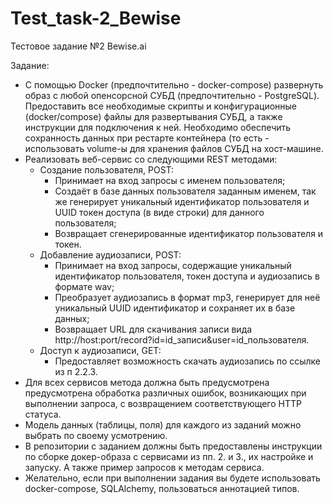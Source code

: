 # Test_task-2_Bewise
Тестовое задание №2 Bewise.ai

Задание:
 - С помощью Docker (предпочтительно - docker-compose) развернуть образ с любой опенсорсной СУБД (предпочтительно - PostgreSQL). Предоставить все необходимые скрипты и конфигурационные (docker/compose) файлы для развертывания СУБД, а также инструкции для подключения к ней. Необходимо обеспечить сохранность данных при рестарте контейнера (то есть - использовать volume-ы для хранения файлов СУБД на хост-машине.
 - Реализовать веб-сервис со следующими REST методами:
    - Создание пользователя, POST:
      - Принимает на вход запросы с именем пользователя;
      - Создаёт в базе данных пользователя заданным именем, так же генерирует уникальный идентификатор пользователя и UUID токен доступа (в виде строки) для данного пользователя;
      - Возвращает сгенерированные идентификатор пользователя и токен.
    - Добавление аудиозаписи, POST:
      - Принимает на вход запросы, содержащие уникальный идентификатор пользователя, токен доступа и аудиозапись в формате wav;
      - Преобразует аудиозапись в формат mp3, генерирует для неё уникальный UUID идентификатор и сохраняет их в базе данных;
      - Возвращает URL для скачивания записи вида http://host:port/record?id=id_записи&user=id_пользователя.
    - Доступ к аудиозаписи, GET:
      - Предоставляет возможность скачать аудиозапись по ссылке из п 2.2.3.
 - Для всех сервисов метода должна быть предусмотрена предусмотрена обработка различных ошибок, возникающих при выполнении запроса, с возвращением соответствующего HTTP статуса.
 - Модель данных (таблицы, поля) для каждого из заданий можно выбрать по своему усмотрению.
 - В репозитории с заданием должны быть предоставлены инструкции по сборке докер-образа с сервисами из пп. 2. и 3., их настройке и запуску. А также пример запросов к методам сервиса.
 - Желательно, если при выполнении задания вы будете использовать docker-compose, SQLAlchemy,  пользоваться аннотацией типов.
